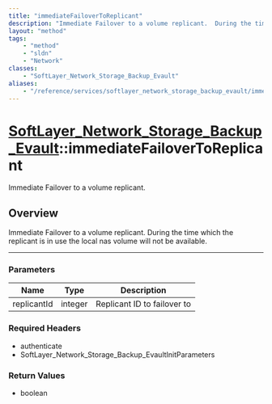 ```yaml
---
title: "immediateFailoverToReplicant"
description: "Immediate Failover to a volume replicant.  During the time which the replicant is in use the local nas volume will not b... "
layout: "method"
tags:
    - "method"
    - "sldn"
    - "Network"
classes:
    - "SoftLayer_Network_Storage_Backup_Evault"
aliases:
    - "/reference/services/softlayer_network_storage_backup_evault/immediateFailoverToReplicant"
---
```

# [SoftLayer_Network_Storage_Backup_Evault](/reference/services/SoftLayer_Network_Storage_Backup_Evault)::immediateFailoverToReplicant


Immediate Failover to a volume replicant.


## Overview 
Immediate Failover to a volume replicant.  During the time which the replicant is in use the local nas volume will not be available. 

-----

### Parameters 
|Name | Type | Description |
| --- | --- | --- |
|replicantId| integer| Replicant ID to failover to|


### Required Headers
* authenticate
* SoftLayer_Network_Storage_Backup_EvaultInitParameters


### Return Values
* boolean




